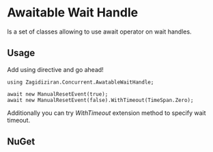 # Awaitable Wait Handle
Is a set of classes allowing to use await operator on wait handles.

## Usage 
Add using directive and go ahead!
```
using Zagidiziran.Concurrent.AwatableWaitHandle;

await new ManualResetEvent(true);
await new ManualResetEvent(false).WithTimeout(TimeSpan.Zero);
```
Additionally you can try *WithTimeout* extension method to specify wait timeout.

## NuGet